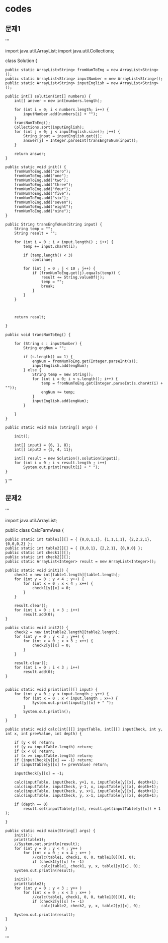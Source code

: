 # codes

## 문제1


'''


import java.util.ArrayList;
import java.util.Collections;

class Solution {

	public static ArrayList<String> fromNumToEng = new ArrayList<String>();
	public static ArrayList<String> inputNumber = new ArrayList<String>();
	public static ArrayList<String> inputEnglish = new ArrayList<String>();

	public int[] solution(int[] numbers) {
		int[] answer = new int[numbers.length];

		for (int i = 0; i < numbers.length; i++) {
			inputNumber.add(numbers[i] + "");
		}
		transNumToEng();
		Collections.sort(inputEnglish);
		for (int j = 0; j < inputEnglish.size(); j++) {
			String input = inputEnglish.get(j);
			answer[j] = Integer.parseInt(transEngToNum(input));
		}

		return answer;
	}

	public static void init() {
		fromNumToEng.add("zero");
		fromNumToEng.add("one");
		fromNumToEng.add("two");
		fromNumToEng.add("three");
		fromNumToEng.add("four");
		fromNumToEng.add("five");
		fromNumToEng.add("six");
		fromNumToEng.add("seven");
		fromNumToEng.add("eight");
		fromNumToEng.add("nine");
	}
	
	public String transEngToNum(String input) {
		String temp = "";
		String result = "";
		
		for (int i = 0 ; i < input.length() ; i++) {
			temp += input.charAt(i);
			
			if (temp.length() < 3)
				continue;
				
			for (int j = 0 ; j < 10 ; j++) {
				if (fromNumToEng.get(j).equals(temp)) {
					result += String.valueOf(j);
					temp = "";
					break;
				}
			}
		}
		
		

		return result;
		
	}

	public void transNumToEng() {

		for (String s : inputNumber) {
			String engNum = "";

			if (s.length() == 1) {
				engNum = fromNumToEng.get(Integer.parseInt(s));
				inputEnglish.add(engNum);
			} else {
				String temp = new String();
				for (int i = 0; i < s.length(); i++) {
					temp = fromNumToEng.get(Integer.parseInt(s.charAt(i) + ""));
					engNum += temp;
				}
				inputEnglish.add(engNum);
			}

		}
	}
	
	public static void main (String[] args) {
		
		init();
	
		int[] input1 = {6, 1, 8};
		int[] input2 = {5, 4, 11};
		
		int[] result = new Solution().solution(input1);
		for (int i = 0 ; i < result.length ; i++)
			System.out.print(result[i] + " ");
	}

}
'''

## 문제2
'''

import java.util.ArrayList;

public class CalcFarmArea {
	
	public static int table1[][] = { {0,0,1,1}, {1,1,1,1}, {2,2,2,1}, {0,0,0,2} };
	public static int table2[][] = { {0,0,1}, {2,2,1}, {0,0,0} };
	public static int check1[][];
	public static int check2[][];
	public static ArrayList<Integer> result = new ArrayList<Integer>();
	
	public static void init1() {
		check1 = new int[table1.length][table1.length];
		for (int y = 0 ; y < 4 ; y++) {
			for (int x = 0 ; x < 4 ; x++) {
				check1[y][x] = 0;
			}
		}
		
		result.clear();
		for (int i = 0 ; i < 3 ; i++)
			result.add(0);
	}
	
	public static void init2() {
		check2 = new int[table2.length][table2.length];
		for (int y = 0 ; y < 3 ; y++) {
			for (int x = 0 ; x < 3 ; x++) {
				check2[y][x] = 0;
			}
		}
		
		result.clear();
		for (int i = 0 ; i < 3 ; i++)
			result.add(0);
	}
	
	
	public static void print(int[][] input) {
		for (int y = 0 ; y < input.length ; y++) {
			for (int x = 0 ; x < input.length ; x++) {
				System.out.print(input[y][x] + " ");
			}
			System.out.println();
		}
	}
	
	public static void calc(int[][] inputTable, int[][] inputCheck, int y, int x, int prevValue, int depth) {
		
		if (y < 0) return;
		if (y >= inputTable.length) return;
		if (x < 0) return;
		if (x >= inputTable.length) return;
		if (inputCheck[y][x] == -1) return;
		if (inputTable[y][x] != prevValue) return;
		
		inputCheck[y][x] = -1;
		
		calc(inputTable, inputCheck, y+1, x, inputTable[y][x], depth+1);
		calc(inputTable, inputCheck, y-1, x, inputTable[y][x], depth+1);
		calc(inputTable, inputCheck, y, x+1, inputTable[y][x], depth+1);
		calc(inputTable, inputCheck, y, x-1, inputTable[y][x], depth+1);
		
		if (depth == 0)
			result.set(inputTable[y][x], result.get(inputTable[y][x]) + 1 );
			
	}

	public static void main(String[] args) {
		init1();
		print(table1);
		//System.out.println(result);
		for (int y = 0 ; y < 4 ; y++ ) 
			for (int x = 0 ; x < 4 ; x++ )
				//calc(table1, check1, 0, 0, table1[0][0], 0);
				if (check1[y][x] != -1)
					calc(table1, check1, y, x, table1[y][x], 0);
		System.out.println(result);
		
		init2();
		print(table2);
		for (int y = 0 ; y < 3 ; y++ ) 
			for (int x = 0 ; x < 3 ; x++ )
				//calc(table1, check1, 0, 0, table1[0][0], 0);
				if (check2[y][x] != -1)
					calc(table2, check2, y, x, table2[y][x], 0);
		
		System.out.println(result);
	}

}


'''
